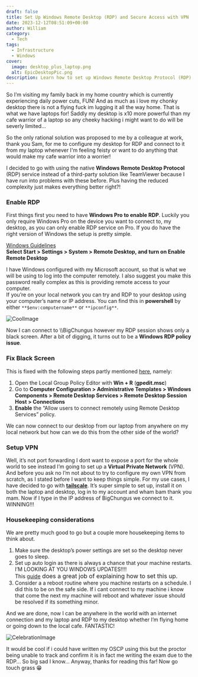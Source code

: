 ```yaml
---
draft: false
title: Set Up Windows Remote Desktop (RDP) and Secure Access with VPN
date: 2023-12-12T08:51:09+00:00
author: William
category:
  - Tech
tags:
  - Infrastructure
  - Windows
cover:
  image: desktop_plus_laptop.png
  alt: EpicDesktopPic.png
description: Learn how to set up Windows Remote Desktop Protocol (RDP) for seamless access to your powerful desktop from a laptop, even while traveling or dealing with power outages. This guide covers enabling RDP on Windows Pro, resolving common RDP issues like the black screen, and securing remote access with Tailscale VPN. Perfect for those needing a remote connection to their desktop without relying on third-party software, ensuring a smooth, reliable experience wherever you are. Simplify remote access and stay productive on the go.
---
```

So I’m visiting my family back in my home country which is currently experiencing daily power cuts, FUN! And as much as i love my chonky desktop there is not a flying fuck im lugging it all the way home. That is what we have laptops for! Saddly my desktop is x10 more powerful than my cafe warrior of a laptop so any cheeky hacking i might want to do will be severly limited...

So the only rational solution was proposed to me by a colleague at work, thank you Sam, for me to configure my desktop for RDP and connect to it from my laptop whenever I'm feeling feisty or want to do anything that would make my cafe warrior into a worrier!

I decided to go with using the native **Windows Remote Desktop Protocol** (RDP) service instead of a third-party solution like TeamViewer because I have run into problems with these before. Plus having the reduced complexity just makes everything better right?!

### Enable RDP
First things first you need to have **Windows Pro to enable RDP**. Luckily you only require Windows Pro on the device you want to connect to, my desktop, as you can only enable RDP service on Pro. If you do have the right version of Windows the setup is pretty simple.

[Windows Guidelines](https://support.microsoft.com/en-us/windows/how-to-use-remote-desktop-5fe128d5-8fb1-7a23-3b8a-41e636865e8c#:~:text=When%20you're%20ready%2C%20select%20Start%20%3E%20Settings%20%3E%20System,turn%20on%20Enable%20Remote%20Desktop.)  
**Select Start &gt; Settings &gt; System &gt; Remote Desktop, and turn on Enable Remote Desktop**

I have Windows configured with my Microsoft account, so that is what we will be using to log into the computer remotely. I also suggest you make this password really complex as this is providing remote access to your computer.  
If you’re on your local network you can try and RDP to your desktop using your computer’s name or IP address. You can find this in **powershell** by either `**$env:computername**` or `**ipconfig**`.

![CoolImage](https://i.imgur.com/0H0xgTJ.png?resize=493%2C185&ssl=1#center)

Now I can connect to \\\\BigChungus however my RDP session shows only a black screen. After a bit of digging, it turns out to be a **Windows RDP policy issue**.

### Fix Black Screen
This is fixed with the following steps partly mentioned [here](https://answers.microsoft.com/en-us/windows/forum/all/use-remote-desktop-while-also-logged-in-windows-11/0794e410-0ea4-4cc8-987b-a5aff212df5f), namely:

1. Open the Local Group Policy Editor with **Win + R** (**gpedit.msc**)
2. Go to **Computer Configuration &gt; Administrative Templates &gt; Windows Components &gt; Remote Desktop Services &gt; Remote Desktop Session Host &gt; Connections**
3. **Enable** the “Allow users to connect remotely using Remote Desktop Services” policy.
 
We can now connect to our desktop from our laptop from anywhere on my local network but how can we do this from the other side of the world? 

### Setup VPN
Well, it’s not port forwarding I dont want to expose a port for the whole world to see instead I’m going to set up a **Virtual Private Network** (VPN). And before you ask no I’m not about to try to configure my own VPN from scratch, as I stated before I want to keep things simple. For my use cases, I have decided to go with **[tailscale](https://tailscale.com/compare/build-it-yourself/)**. It’s super simple to set up, install it on both the laptop and desktop, log in to my account and wham bam thank you mam. Now if I type in the IP address of BigChungus we connect to it. WINNING!!!


### Housekeeping considerations
We are pretty much good to go but a couple more housekeeping items to think about.

1. Make sure the desktop’s power settings are set so the desktop never goes to sleep.
2. Set up auto login as there is always a chance that your machine restarts.   
  I’M LOOKING AT YOU WINDOWS UPDATES!!!!  
  This [guide](https://answers.microsoft.com/en-us/windows/forum/all/how-to-login-automatically-to-windows-11/c0e9301e-392e-445a-a5cb-f44d00289715)<span style="font-size: 16px;"> does a great job of explaining how to set this up.</span> 
3. Consider a a reboot routine where you machine restarts on a schedule. I did this to be on the safe side. If i cant connect to my machine i know that come the next my machine will reboot and whatever issue should be resolved if its something minor.
 
And we are done, now I can be anywhere in the world with an internet connection and my laptop and RDP to my desktop whether I’m flying home or going down to the local cafe. FANTASTIC!

![CelebrationImage](https://media1.giphy.com/media/v1.Y2lkPTc5MGI3NjExNmJtY3ZrdTZkaHZzaWR6ODlpYnM3Nmx3ODNlYTVuYmhtbTc1cnBiNCZlcD12MV9pbnRlcm5hbF9naWZfYnlfaWQmY3Q9cw/8OqgB15nDMjX8c05tY/giphy.gif#center) 

It would be cool if i could have written my OSCP using this but the proctor being unable to track and confirm it is in fact me writing the exam due to the RDP... So big sad I know...
Anyway, thanks for reading this far! Now go touch grass 😁